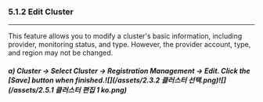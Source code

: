 ### 5.1.2 Edit Cluster

---

This feature allows you to modify a cluster's basic information, including provider, monitoring status, and type. However, the provider account, type, and region may not be changed.

##### a\) Cluster → Select Cluster → Registration Management → Edit. Click the [Save] button when finished.![](/assets/2.3.2 클러스터 선택.png)![](/assets/2.5.1 클러스터 편집 1 ko.png)



